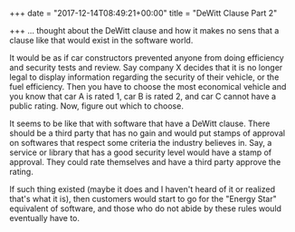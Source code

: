 +++
date = "2017-12-14T08:49:21+00:00"
title = "DeWitt Clause Part 2"

+++
... thought about the DeWitt clause and how it makes no sens that a clause like that would exist in the software world.

It would be as if car constructors prevented anyone from doing efficiency and security tests and review. Say company X decides that it is no longer legal to display information regarding the security of their vehicle, or the fuel efficiency. Then you have to choose the most economical vehicle and you know that car A is rated 1, car B is rated 2, and car C cannot have a public rating. Now, figure out which to choose.

It seems to be like that with software that have a DeWitt clause. There should be a third party that has no gain and would put stamps of approval on softwares that respect some criteria the industry believes in. Say, a service or library that has a good security level would have a stamp of approval. They could rate themselves and have a third party approve the rating.

If such thing existed (maybe it does and I haven't heard of it or realized that's what it is), then customers would start to go for the "Energy Star" equivalent of software, and those who do not abide by these rules would eventually have to.
